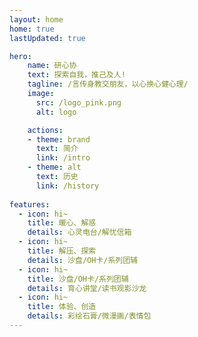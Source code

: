 ```yaml
---
layout: home 
home: true
lastUpdated: true

hero:
    name: 研心协
    text: 探索自我，推己及人!
    tagline: /言传身教交朋友，以心换心健心理/ 
    image:
      src: /logo_pink.png
      alt: logo

    actions:
    - theme: brand
      text: 简介
      link: /intro
    - theme: alt
      text: 历史
      link: /history
    
features:
  - icon: hi~
    title: 暖心、解惑
    details: 心灵电台/解忧信箱
  - icon: hi~
    title: 解压、探索
    details: 沙盘/OH卡/系列团辅
  - icon: hi~
    title: 沙盘/OH卡/系列团辅
    details: 育心讲堂/读书观影沙龙
  - icon: hi~
    title: 体验、创造
    details: 彩绘石膏/微漫画/表情包
---
```


